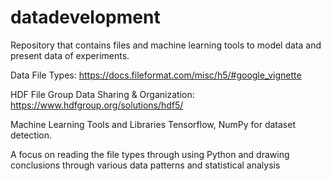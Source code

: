 # datadevelopment
Repository that contains files and machine learning tools to model data and present data of experiments. 

Data File Types: 
https://docs.fileformat.com/misc/h5/#google_vignette

HDF File Group Data Sharing & Organization: 
https://www.hdfgroup.org/solutions/hdf5/

Machine Learning Tools and Libraries 
Tensorflow, NumPy for dataset detection.

A focus on reading the file types through using Python and drawing conclusions through various data patterns and statistical analysis
